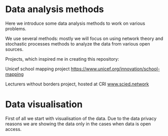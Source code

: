 # Data analysis methods 

Here we introduce some data analysis methods to work on various problems. 

We use several methods: 
mostly we will focus on using network theory and stochastic processes methods to analyze the data from various open sources.

Projects, which inspired me in creating this repository:

Unicef school mapping project 
https://www.unicef.org/innovation/school-mapping

Lecturers without borders project, hosted at CRI 
www.scied.network 

# Data visualisation 

First of all we start with visualisation of the data.
Due to the data privacy reasons we are showing the data only in the cases when data is open access. 

